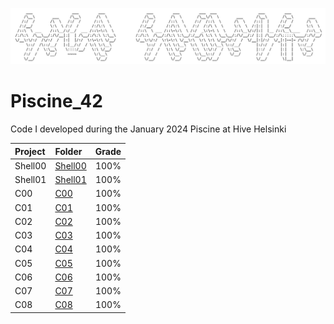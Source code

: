 ![Hive_graphic](Assets/Hive_graphic.PNG)

# Piscine_42
Code I developed during the January 2024 Piscine at Hive Helsinki

  Project  |  Folder  |  Grade  
:-------|:-------|:-------:
Shell00|[Shell00](Shell/Shell00/)|100%
Shell01|[Shell01](Shell/Shell01/)|100%
C00|[C00](C/C00/)|100%
C01|[C01](C/C01/)|100%
C02|[C02](C/C02/)|100%
C03|[C03](C/C03/)|100%
C04|[C04](C/C04/)|100%
C05|[C05](C/C05/)|100%
C06|[C06](C/C06/)|100%
C07|[C07](C/C07/)|100%
C08|[C08](C/C08/)|100%
